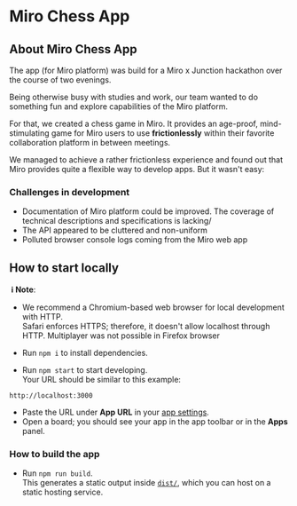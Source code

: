 # Miro Chess App

## About Miro Chess App

The app (for Miro platform) was build for a Miro x Junction hackathon over the course of two evenings. 

Being otherwise busy with studies and work, our team wanted to do something fun and explore capabilities of the Miro platform.

For that, we created a chess game in Miro. It provides an age-proof, mind-stimulating game for Miro users to use **frictionlessly** within their favorite collaboration platform in between meetings. 

We managed to achieve a rather frictionless experience and found out that Miro provides quite a flexible way to develop apps. But it wasn't easy:

### Challenges in development

- Documentation of Miro platform could be improved. The coverage of technical descriptions and specifications is lacking/
- The API appeared to be cluttered and non-uniform
- Polluted browser console logs coming from the Miro web app 



## How to start locally

**&nbsp;ℹ&nbsp;Note**:

- We recommend a Chromium-based web browser for local development with HTTP. \
  Safari enforces HTTPS; therefore, it doesn't allow localhost through HTTP.
  Multiplayer was not possible in Firefox browser


- Run `npm i` to install dependencies.
- Run `npm start` to start developing. \
  Your URL should be similar to this example:
 ```
 http://localhost:3000
 ```
- Paste the URL under **App URL** in your
  [app settings](https://developers.miro.com/docs/build-your-first-hello-world-app#step-3-configure-your-app-in-miro).
- Open a board; you should see your app in the app toolbar or in the **Apps**
  panel.

### How to build the app

- Run `npm run build`. \
  This generates a static output inside [`dist/`](./dist), which you can host on a static hosting
  service.

